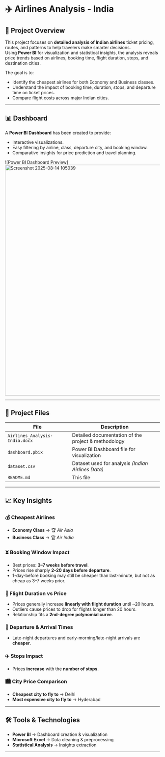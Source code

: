 # ✈️ Airlines Analysis - India

## 📌 Project Overview
This project focuses on **detailed analysis of Indian airlines** ticket pricing, routes, and patterns to help travelers make smarter decisions.  
Using **Power BI** for visualization and statistical insights, the analysis reveals price trends based on airlines, booking time, flight duration, stops, and destination cities.

The goal is to:
- Identify the cheapest airlines for both Economy and Business classes.
- Understand the impact of booking time, duration, stops, and departure time on ticket prices.
- Compare flight costs across major Indian cities.

---

## 📊 Dashboard
A **Power BI Dashboard** has been created to provide:
- Interactive visualizations.
- Easy filtering by airline, class, departure city, and booking window.
- Comparative insights for price prediction and travel planning.

![Power BI Dashboard Preview]<img width="1323" height="752" alt="Screenshot 2025-08-14 105039" src="https://github.com/user-attachments/assets/c284d541-e82f-4092-bc56-9be41a4d9e1a" />


---

## 📂 Project Files
| File | Description |
|------|-------------|
| `Airlines_Analysis-India.docx` | Detailed documentation of the project & methodology |
| `dashboard.pbix` | Power BI Dashboard file for visualization |
| `dataset.csv` | Dataset used for analysis *(Indian Airlines Data)* |
| `README.md` | This file |

---

## 📈 Key Insights

### 💰 Cheapest Airlines
- **Economy Class** → 🏆 *Air Asia*  
- **Business Class** → 🏆 *Air India*

### ⏳ Booking Window Impact
- Best prices: **3–7 weeks before travel**.  
- Prices rise sharply **2–20 days before departure**.  
- 1-day-before booking may still be cheaper than last-minute, but not as cheap as 3–7 weeks prior.

### 🛫 Flight Duration vs Price
- Prices generally increase **linearly with flight duration** until ~20 hours.  
- Outliers cause prices to drop for flights longer than 20 hours.  
- Relationship fits a **2nd-degree polynomial curve**.

### 🌙 Departure & Arrival Times
- Late-night departures and early-morning/late-night arrivals are **cheaper**.

### ✈️ Stops Impact
- Prices **increase** with the **number of stops**.

### 🏙️ City Price Comparison
- **Cheapest city to fly to** → Delhi  
- **Most expensive city to fly to** → Hyderabad

---

## 🛠️ Tools & Technologies
- **Power BI** → Dashboard creation & visualization
- **Microsoft Excel** → Data cleaning & preprocessing
- **Statistical Analysis** → Insights extraction

---
